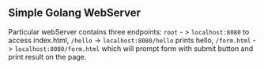 ## Simple Golang WebServer
Particular webServer contains three endpoints: `root` - > `localhost:8080` to access index.html, `/hello` -> `localhost:8080/hello` prints hello, `/form.html` -> `localhost:8080/form.html` which will prompt form with submit button and print result on the page. 
